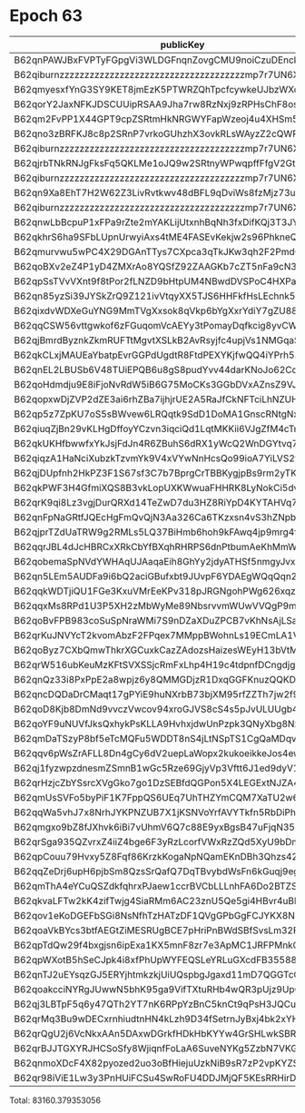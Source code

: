 # Epoch 63

| publicKey                                               | amount         | fee       | amountMina      | feeMina |
|---------------------------------------------------------|----------------|-----------|-----------------|---------|
| B62qnPAWJBxFVPTyFGpgVi3WLDGFnqnZovgCMU9noiCzuDEnckH18ZA | 28773393484169 | 100000000 | 28773.393484169 | 0.1     |
| B62qiburnzzzzzzzzzzzzzzzzzzzzzzzzzzzzzzzzzzzzzmp7r7UN6X | 28773393484168 | 100000000 | 28773.393484168 | 0.1     |
| B62qmyesxfYnG3SY9KET8jmEzK5PTWRZQhTpcfcywkeUJbzWXqqXEbE | 4457385351790  | 100000000 | 4457.38535179   | 0.1     |
| B62qorY2JaxNFKJDSCUUipRSAA9Jha7rw8RzNxj9zRPHsChF8osV1kg | 2193072383180  | 100000000 | 2193.07238318   | 0.1     |
| B62qm2FvPP1X44GPT9cpZSRtmHkNRGWYFapWzeoj4u4XHSm5pNa3iFi | 2175788249670  | 100000000 | 2175.78824967   | 0.1     |
| B62qno3zBRFKJ8c8p2SRnP7vrkoGUhzhX3ovkRLsWAyzZ2cQWRovcdr | 1879722841739  | 100000000 | 1879.722841739  | 0.1     |
| B62qiburnzzzzzzzzzzzzzzzzzzzzzzzzzzzzzzzzzzzzzmp7r7UN6X | 1879722841738  | 100000000 | 1879.722841738  | 0.1     |
| B62qjrbTNkRNJgFksFq5QKLMe1oJQ9w2SRtnyWPwqpffFfgV2GtubWF | 1549251103008  | 100000000 | 1549.251103008  | 0.1     |
| B62qiburnzzzzzzzzzzzzzzzzzzzzzzzzzzzzzzzzzzzzzmp7r7UN6X | 1549251103008  | 100000000 | 1549.251103008  | 0.1     |
| B62qn9Xa8EhT7H2W62Z3LivRvtkwv48dBFL9qDviWs8fzMjz73upbmW | 1352348070632  | 100000000 | 1352.348070632  | 0.1     |
| B62qiburnzzzzzzzzzzzzzzzzzzzzzzzzzzzzzzzzzzzzzmp7r7UN6X | 1352348070632  | 100000000 | 1352.348070632  | 0.1     |
| B62qnwLbBcpuP1xFPa9rZte2mYAKLijUtxnhBqNh3fxDifKQj3T3JYD | 1059603603590  | 100000000 | 1059.60360359   | 0.1     |
| B62qkhrS6ha9SFbLUpnUrwyiAxs4tME4FASEvKekjw2s96PhkneQCuV | 1984660139288  | 100000000 | 1984.660139288  | 0.1     |
| B62qmurvwu5wPC4X29DGAnTTys7CXpca3qTkJKw3qh2F2PmdCFkVcQ5 | 1014710726120  | 100000000 | 1014.71072612   | 0.1     |
| B62qoBXv2eZ4P1yD4ZMXrAo8YQSfZ92ZAAGKb7cZT5nFa9cN33YD2ff | 1362598006174  | 100000000 | 1362.598006174  | 0.1     |
| B62qpSsTVvVXnt9f8tPor2fLNZD9bHtpUM4NBwdDVSPoC4HXPaHREyQ | 391242629013   | 100000000 | 391.242629013   | 0.1     |
| B62qn85yzSi39JYSkZrQ9Z121ivVtqyXX5TJS6HHFkfHsLEchnk5Kv7 | 633806234836   | 100000000 | 633.806234836   | 0.1     |
| B62qixdvWDXeGuYNG9MmTVgXxsok8qVkp6bYgXxrYdiY7gZU88X6kY7 | 120828467729   | 100000000 | 120.828467729   | 0.1     |
| B62qqCSW56vttgwkof6zFGuqomVcAEYy3tPomayDqfkcig8yvCWt5pn | 115316651128   | 100000000 | 115.316651128   | 0.1     |
| B62qjBmrdByznkZkmRUFTtMgvtXSLkB2AvRsyjfc4upjVs1NMGqaSK6 | 80135905428    | 100000000 | 80.135905428    | 0.1     |
| B62qkCLxjMAUEaYbatpEvrGGPdUgdtR8FtdPEXYKjfwQQ4iYPrh53Yn | 79236328442    | 100000000 | 79.236328442    | 0.1     |
| B62qnEL2LBUSb6V48TUiEPQB6u8gS8pudYvv44darKNoJo62Cd6S9zB | 68514994735    | 100000000 | 68.514994735    | 0.1     |
| B62qoHdmdju9E8iFjoNvRdW5iB6G75MoCKs3GGbDVxAZnsZ9VJj8kRk | 50080909814    | 100000000 | 50.080909814    | 0.1     |
| B62qopxwDjZVP2dZE3ai6rhZBa7ijhjrUE2A5RaJfCkNFTciLhNZUHV | 41991380609    | 100000000 | 41.991380609    | 0.1     |
| B62qp5z7ZpKU7oS5sBWvew6LRQqtk9SdD1DoMA1GnscRNtgNxhRzz6C | 34565490501    | 100000000 | 34.565490501    | 0.1     |
| B62qiuqZjBn29vKLHgDffoyYCzvn3iqciQd1LqtMKKii6VJgZfM4cTm | 27108695676    | 100000000 | 27.108695676    | 0.1     |
| B62qkUKHfbwwfxYkJsjFdJn4R6ZBuhS6dRX1yWcQ2WnDGYtvq74jE4Y | 24323508988    | 100000000 | 24.323508988    | 0.1     |
| B62qiqzA1HaNciXubzkTzvmYk9V4xVYwNnHcsQo99ioA7YiLVS2yvwD | 22500171159    | 100000000 | 22.500171159    | 0.1     |
| B62qjDUpfnh2HkPZ3F1S67sf3C7b7BprgCrTBBKygjpBs9rm2yTK6fb | 21696470649    | 100000000 | 21.696470649    | 0.1     |
| B62qkPWF3H4GfmiXQS8B3vkLopUXKWwuaFHHRK8LyNokCi5dvhKvAwT | 16108270791    | 100000000 | 16.108270791    | 0.1     |
| B62qrK9qi8Lz3vgjDurQRXd14TeZwD7du3HZ8RiYpD4KYTAHVq7rX3g | 9717811485     | 100000000 | 9.717811485     | 0.1     |
| B62qnFpNaGRtfJQEcHgFmQvQjN3Aa326Ca6TKzxsn4vS3hZNpbJAEHv | 7713693295     | 100000000 | 7.713693295     | 0.1     |
| B62qjprTZdUaTRW9g2RMLs5LQ37BiHmb6hoh9kFAwq4jp9mrg4fLJvK | 7000828473     | 100000000 | 7.000828473     | 0.1     |
| B62qqrJBL4dJcHBRCxXRkCbYfBXqhRHRPS6dnPtbumAeKhMmWzQ3c4b | 7000802421     | 100000000 | 7.000802421     | 0.1     |
| B62qobemaSpNVdYWHAqUJAaqaEih8GhYy2jdyATHSf5nmgyJvxoA358 | 5919653406     | 100000000 | 5.919653406     | 0.1     |
| B62qn5LEm5AUDFa9i6bQ2aciGBufxbt9JUvpF6YDAEgWQqQqn2MSnr7 | 5896765376     | 100000000 | 5.896765376     | 0.1     |
| B62qqkWDTjiQU1FGe3KxuVMrEeKPv318pJRGNgohPWg626xqzyQZuzb | 4837547911     | 100000000 | 4.837547911     | 0.1     |
| B62qqxMs8RPd1U3P5XH2zMbWyMe89NbsrvvmWUwVVQgP9mNwZFVAGAx | 4239781495     | 100000000 | 4.239781495     | 0.1     |
| B62qoBvFPB983coSuSpNraWMi7S9nDZaXDuZPCB7vKhNsAjLSauDm4Z | 2931917470     | 100000000 | 2.93191747      | 0.1     |
| B62qrKuJNVYcT2kvomAbzF2FPqex7MMppBWohnLs19ECmLA1V5mDxeB | 2450841025     | 100000000 | 2.450841025     | 0.1     |
| B62qoByz7CXbQmwThkrXGCuxkCazZAdozsHaizesWEyH13bVtMrgBcE | 1887411361     | 100000000 | 1.887411361     | 0.1     |
| B62qrW516ubKeuMzKFtSVXSSjcRmFxLhp4H19c4tdpnfDCngdjgJpZG | 1500619774     | 100000000 | 1.500619774     | 0.1     |
| B62qnQz33i8PxPpE2a8wpjz6y8QMMGDjzR1DxqGGFKnuzQQKD6a917B | 1296972346     | 100000000 | 1.296972346     | 0.1     |
| B62qncDQDaDrCMaqt17gPYiE9huNXrbB73bjXM95rfZZTh7jw2f9EvR | 1056576140     | 100000000 | 1.05657614      | 0.1     |
| B62qoD8Kjb8DmNd9vvczVwcov94xroGJVS8cS4s5pJvULUUgb4rRtrE | 878604410      | 100000000 | 0.87860441      | 0.1     |
| B62qoYF9uNUVfJksQxhykPsKLLA9HvhxjdwUnPzpk3QNyXbg8Nxp3HP | 841777775      | 100000000 | 0.841777775     | 0.1     |
| B62qmDaTSzyP8bf5eTcMQFu5WDDT8nS4jLtNSpTS1CgQaMDqvs9jTr8 | 520813417      | 100000000 | 0.520813417     | 0.1     |
| B62qqv6pWsZrAFLL8Dn4gCy6dV2uepLaWopx2kukoeikkeJos4ewbBt | 510352680      | 100000000 | 0.51035268      | 0.1     |
| B62qj1fyzwpzdnesmZSmnB1wGc5Rze69GjyVp3Vftt6J1ed9dyV1BT9 | 340671661      | 100000000 | 0.340671661     | 0.1     |
| B62qrHzjcZbYSsrcXVgGko7go1DzSEBfdQGPon5X4LEGExtNJZA4ECj | 314065843      | 100000000 | 0.314065843     | 0.1     |
| B62qmUsSVFo5byPiF1K7FppQS6UEq7UhTHZYmCQM7XaTU2w6Fci75CP | 279645604      | 100000000 | 0.279645604     | 0.1     |
| B62qqWa5vhJ7x8NrhJYKPNZUB7X1jKSNVoYrfAVYTkfn5RbDiPhxEiz | 252100489      | 100000000 | 0.252100489     | 0.1     |
| B62qmgxo9bZ8fJXhvk6iBi7vUhmV6Q7c88E9yxBgsB47uFjqN35oRus | 199883788      | 100000000 | 0.199883788     | 0.1     |
| B62qrSga935QZvrxZ4iiZ4bge6F3yRzLcorfVWxRzZQd5XyU9bDmScc | 175354862      | 100000000 | 0.175354862     | 0.1     |
| B62qpCouu79Hvxy5Z8Fqf86KrzkKogaNpNQamEKnDBh3Qhzs42ZAZVE | 158480503      | 100000000 | 0.158480503     | 0.1     |
| B62qqZeDrj6upH6pjbSm8QzsSrQafQ7DqTBvybdWsFn6kGuqj9egfyY | 142728472      | 100000000 | 0.142728472     | 0.1     |
| B62qmThA4eYCuQSZdkfqhrxPJaew1ccrBVCbLLLnhFA6Do2BTZSVS7D | 116819221      | 100000000 | 0.116819221     | 0.1     |
| B62qkvaLFTw2kK4zifTwjg4SiaRMm6AC23znU5Qe5gi4HBvr4uBLEQu | 113007901      | 100000000 | 0.113007901     | 0.1     |
| B62qov1eKoDGEFbSGi8NsNfhTzHATzDF1QVgGPbGgFCJYKX8NSVva1T | 93969331       | 100000000 | 0.093969331     | 0.1     |
| B62qoaVkBYcs3btfAEGtZiMESRUgBCE7pHriPnBWdSBfSvsLm32FNGr | 79503951       | 100000000 | 0.079503951     | 0.1     |
| B62qpTdQw29f4bxgjsn6ipExa1KX5mnF8zr7e3ApMC1JRFPMnkQp4tR | 50604691       | 100000000 | 0.050604691     | 0.1     |
| B62qpWXotB5hSeCJpk4i8xfPhUpWYFEQSLeYRLuGXcdFB35588y6tD3 | 43943558       | 100000000 | 0.043943558     | 0.1     |
| B62qnTJ2uEYsqzGJ5ERYjhtmkzkjUiUQspbgJgaxd11mD7QGGTcCrNU | 39427207       | 100000000 | 0.039427207     | 0.1     |
| B62qoakcciNYRgJUwwN5bhK95ga9VifTXtuRHb4wQR3pUjz9UpQmZx3 | 28407839       | 100000000 | 0.028407839     | 0.1     |
| B62qj3LBTpF5q6y47QTh2YT7nK6RPpYzBnC5knCt9qPsH3JQCu2JFL9 | 27145023       | 100000000 | 0.027145023     | 0.1     |
| B62qrMq3Bu9wDECxrnhiudtnHN4kLzh9D34fSetrnJyBxj4bk2xYHS3 | 10374040       | 100000000 | 0.01037404      | 0.1     |
| B62qrQgU2j6VcNkxAAn5DAxwDGrkfHDkHbKYYw4GrSHLwkSBR5TY6sw | 2486910        | 100000000 | 0.00248691      | 0.1     |
| B62qrBJJTGXYRJHCSoSfy8WjiqnfFoLaA6SuveNYKg5ZzbN7VKGidbt | 1857300        | 100000000 | 0.0018573       | 0.1     |
| B62qnmoXDcF4X82pyozed2uo3oBfHiejuUzkNiB9sR7zP2vpKYZSrKf | 535780         | 100000000 | 0.00053578      | 0.1     |
| B62qr98iViE1Lw3y3PnHUiFCSu4SwRoFU4DDJMjQF5KEsRRHirDDqDt | 418            | 100000000 | 4.18e-7         | 0.1     |

Total: 83160.379353056
